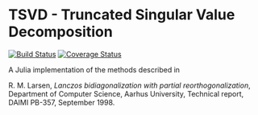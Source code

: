 # TSVD - Truncated Singular Value Decomposition

[![Build Status](https://travis-ci.org/andreasnoack/TSVD.jl.svg?branch=master)](https://travis-ci.org/andreasnoack/TSVD.jl)
[![Coverage Status](https://coveralls.io/repos/github/andreasnoack/TSVD.jl/badge.svg?branch=master)](https://coveralls.io/github/andreasnoack/TSVD.jl?branch=master)

A Julia implementation of the methods described in

R. M. Larsen, *Lanczos bidiagonalization with partial reorthogonalization*, Department of Computer Science, Aarhus University, Technical report, DAIMI PB-357, September 1998.
